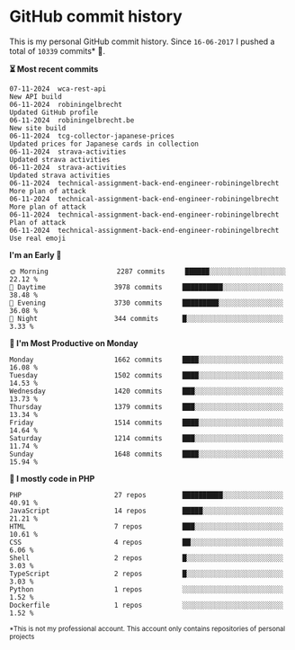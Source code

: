 # GitHub commit history
This is my personal GitHub commit history. Since <!--START_SECTION:first-commit-date-->`16-06-2017`<!--END_SECTION:first-commit-date--> I pushed a total of <!--START_SECTION:total-commit-count-->`10339`<!--END_SECTION:total-commit-count--> commits* 🎉.

<!--START_SECTION:most-recent-commits-->
**⏳ Most recent commits**
                                        
```text
07-11-2024  wca-rest-api                                             New API build
06-11-2024  robiningelbrecht                                         Updated GitHub profile
06-11-2024  robiningelbrecht.be                                      New site build
06-11-2024  tcg-collector-japanese-prices                            Updated prices for Japanese cards in collection
06-11-2024  strava-activities                                        Updated strava activities
06-11-2024  strava-activities                                        Updated strava activities
06-11-2024  technical-assignment-back-end-engineer-robiningelbrecht  More plan of attack
06-11-2024  technical-assignment-back-end-engineer-robiningelbrecht  More plan of attack
06-11-2024  technical-assignment-back-end-engineer-robiningelbrecht  Plan of attack
06-11-2024  technical-assignment-back-end-engineer-robiningelbrecht  Use real emoji
```
<!--END_SECTION:most-recent-commits-->  

<!--START_SECTION:commits-per-day-time-->
**I&#039;m an Early 🐤**

```text
🌞 Morning                 2287 commits     ██████░░░░░░░░░░░░░░░░░░░   22.12 %
🌆 Daytime                 3978 commits     ██████████░░░░░░░░░░░░░░░   38.48 %
🌃 Evening                 3730 commits     █████████░░░░░░░░░░░░░░░░   36.08 %
🌙 Night                   344 commits      █░░░░░░░░░░░░░░░░░░░░░░░░   3.33 %
```
<!--END_SECTION:commits-per-day-time-->  

<!--START_SECTION:commits-per-weekday-->
**📅 I&#039;m Most Productive on Monday**

```text
Monday                    1662 commits     ████░░░░░░░░░░░░░░░░░░░░░   16.08 %
Tuesday                   1502 commits     ████░░░░░░░░░░░░░░░░░░░░░   14.53 %
Wednesday                 1420 commits     ███░░░░░░░░░░░░░░░░░░░░░░   13.73 %
Thursday                  1379 commits     ███░░░░░░░░░░░░░░░░░░░░░░   13.34 %
Friday                    1514 commits     ████░░░░░░░░░░░░░░░░░░░░░   14.64 %
Saturday                  1214 commits     ███░░░░░░░░░░░░░░░░░░░░░░   11.74 %
Sunday                    1648 commits     ████░░░░░░░░░░░░░░░░░░░░░   15.94 %
```
<!--END_SECTION:commits-per-weekday-->  

<!--START_SECTION:repos-per-language-->
**💬 I mostly code in PHP**

```text
PHP                       27 repos         ██████████░░░░░░░░░░░░░░░   40.91 %
JavaScript                14 repos         █████░░░░░░░░░░░░░░░░░░░░   21.21 %
HTML                      7 repos          ███░░░░░░░░░░░░░░░░░░░░░░   10.61 %
CSS                       4 repos          ██░░░░░░░░░░░░░░░░░░░░░░░   6.06 %
Shell                     2 repos          █░░░░░░░░░░░░░░░░░░░░░░░░   3.03 %
TypeScript                2 repos          █░░░░░░░░░░░░░░░░░░░░░░░░   3.03 %
Python                    1 repos          ░░░░░░░░░░░░░░░░░░░░░░░░░   1.52 %
Dockerfile                1 repos          ░░░░░░░░░░░░░░░░░░░░░░░░░   1.52 %
```
<!--END_SECTION:repos-per-language-->  

<sub>*This is not my professional account. This account only contains repositories of personal projects</sub>
